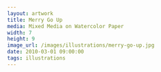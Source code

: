 ```yaml
---
layout: artwork
title: Merry Go Up
media: Mixed Media on Watercolor Paper
width: 7
height: 9
image_url: /images/illustrations/merry-go-up.jpg
date: 2010-03-01 09:00:00
tags: illustrations
---
```

